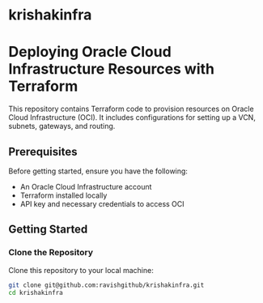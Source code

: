 # krishakinfra
# Deploying Oracle Cloud Infrastructure Resources with Terraform

This repository contains Terraform code to provision resources on Oracle Cloud Infrastructure (OCI). It includes configurations for setting up a VCN, subnets, gateways, and routing.

## Prerequisites

Before getting started, ensure you have the following:
- An Oracle Cloud Infrastructure account
- Terraform installed locally
- API key and necessary credentials to access OCI

## Getting Started

### Clone the Repository

Clone this repository to your local machine:

```bash
git clone git@github.com:ravishgithub/krishakinfra.git
cd krishakinfra
